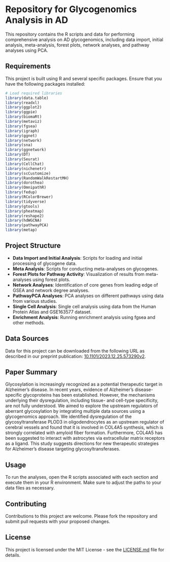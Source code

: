 # Repository for Glycogenomics Analysis in AD

This repository contains the R scripts and data for performing comprehensive analysis on AD glycogenomics, including data import, initial analysis, meta-analysis, forest plots, network analyses, and pathway analyses using PCA.

## Requirements

This project is built using R and several specific packages. Ensure that you have the following packages installed:

```R
# Load required libraries
library(data.table)
library(readxl)
library(ggplot2)
library(ggpie)
library(biomaRt)
library(metaviz)
library(fgsea)
library(igraph)
library(ggnet)
library(network)
library(sna)
library(ggnetwork)
library(DT)
library(Seurat)
library(CellChat)
library(nichenetr)
library(scCustomize)
library(RandomWalkRestartMH)
library(dorothea)
library(OmnipathR)
library(fedup)
library(RColorBrewer)
library(tidyverse)
library(gtools)
library(pheatmap)
library(reshape2)
library(hdWGCNA)
library(pathwayPCA)
library(metap)
```

## Project Structure

- **Data Import and Initial Analysis**: Scripts for loading and initial processing of glycogene data.
- **Meta Analysis**: Scripts for conducting meta-analyses on glycogenes.
- **Forest Plots for Pathway Activity**: Visualization of results from meta-analyses using forest plots.
- **Network Analyses**: Identification of core genes from leading edge of GSEA and network degree analyses.
- **PathwayPCA Analyses**: PCA analyses on different pathways using data from various studies.
- **Single Cell Analysis**: Single cell analysis using data from the Human Protein Atlas and GSE163577 dataset.
- **Enrichment Analysis**: Running enrichment analysis using fgsea and other methods.


## Data Sources

Data for this project can be downloaded from the following URL as described in our preprint publication: [10.1101/2023.12.25.573290v2](https://www.biorxiv.org/content/10.1101/2023.12.25.573290v2.full).

## Paper Summary
Glycosylation is increasingly recognized as a potential therapeutic target in Alzheimer’s disease. In recent years, evidence of Alzheimer’s disease-specific glycoproteins has been established. However, the mechanisms underlying their dysregulation, including tissue- and cell-type specificity, are not fully understood. We aimed to explore the upstream regulators of aberrant glycosylation by integrating multiple data sources using a glycogenomics approach. We identified dysregulation of the glycosyltransferase PLOD3 in oligodendrocytes as an upstream regulator of cerebral vessels and found that it is involved in COL4A5 synthesis, which is strongly correlated with amyloid fiber formation. Furthermore, COL4A5 has been suggested to interact with astrocytes via extracellular matrix receptors as a ligand. This study suggests directions for new therapeutic strategies for Alzheimer’s disease targeting glycosyltransferases.

## Usage

To run the analyses, open the R scripts associated with each section and execute them in your R environment. Make sure to adjust the paths to your data files as necessary.

## Contributing

Contributions to this project are welcome. Please fork the repository and submit pull requests with your proposed changes.

## License

This project is licensed under the MIT License - see the [LICENSE.md](LICENSE.md) file for details.
```
